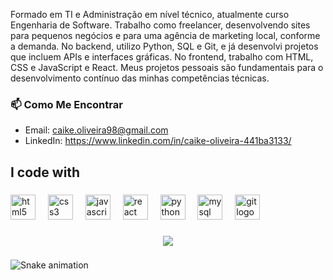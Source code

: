 


<p align="left">Formado em TI e Administração em nível técnico, atualmente curso Engenharia de Software. Trabalho como freelancer, desenvolvendo sites para pequenos negócios e para uma agência de marketing local, conforme a demanda. No backend, utilizo Python, SQL e Git, e já desenvolvi projetos que incluem APIs e interfaces gráficas. No frontend, trabalho com HTML, CSS e JavaScript e React. Meus projetos pessoais são fundamentais para o desenvolvimento contínuo das minhas competências técnicas.</p>

###


### 📫 Como Me Encontrar
- Email: caike.oliveira98@gmail.com
- LinkedIn: https://www.linkedin.com/in/caike-oliveira-441ba3133/


<h2 align="left">I code with</h2>

###

<div align="left">
  <img src="https://cdn.jsdelivr.net/gh/devicons/devicon/icons/html5/html5-original.svg" height="40" alt="html5 logo"  />
  <img width="12" />
  <img src="https://cdn.jsdelivr.net/gh/devicons/devicon/icons/css3/css3-original.svg" height="40" alt="css3 logo"  />
  <img width="12" />
  <img src="https://cdn.jsdelivr.net/gh/devicons/devicon/icons/javascript/javascript-original.svg" height="40" alt="javascript logo"  />
  <img width="12" />
  <img src="https://cdn.jsdelivr.net/gh/devicons/devicon/icons/react/react-original.svg" height="40" alt="react logo"  />
  <img width="12" />
  <img src="https://cdn.jsdelivr.net/gh/devicons/devicon/icons/python/python-original.svg" height="40" alt="python logo"  />
  <img width="12" />
  <img src="https://cdn.jsdelivr.net/gh/devicons/devicon/icons/mysql/mysql-original.svg" height="40" alt="mysql logo"  />
  <img width="12" />
  <img src="https://cdn.jsdelivr.net/gh/devicons/devicon/icons/git/git-original.svg" height="40" alt="git logo"  />
</div>

###

<div align="center">
  <img src="https://profile-counter.glitch.me/caikeee/count.svg?"  />
</div>

###

<img src="https://github.com/caikeee/caikeee/blob/main/snake.yml" alt="Snake animation" />


###
